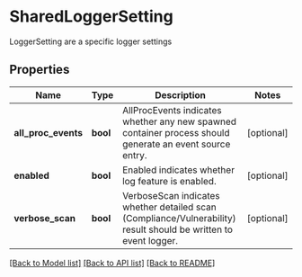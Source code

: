 # SharedLoggerSetting

LoggerSetting are a specific logger settings

## Properties
Name | Type | Description | Notes
------------ | ------------- | ------------- | -------------
**all_proc_events** | **bool** | AllProcEvents indicates whether any new spawned container process should generate an event source entry.  | [optional] 
**enabled** | **bool** | Enabled indicates whether log feature is enabled.  | [optional] 
**verbose_scan** | **bool** | VerboseScan indicates whether detailed scan (Compliance/Vulnerability) result should be written to event logger.  | [optional] 

[[Back to Model list]](../README.md#documentation-for-models) [[Back to API list]](../README.md#documentation-for-api-endpoints) [[Back to README]](../README.md)


